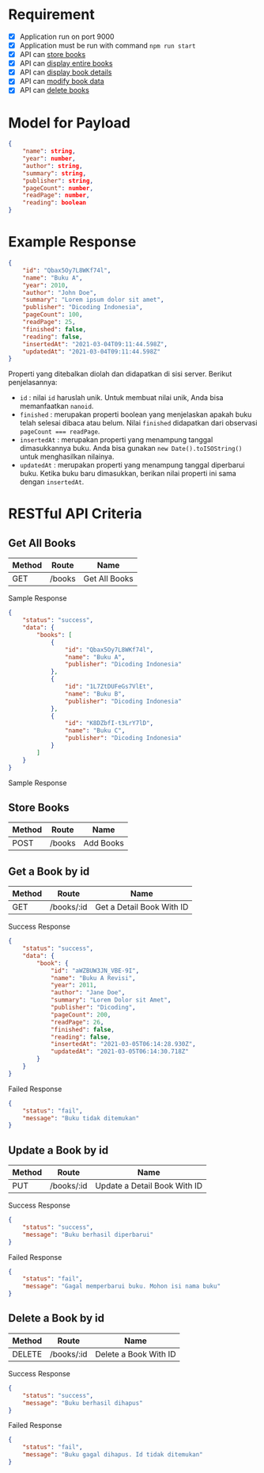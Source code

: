 # Requirement
- [x] Application run on port 9000
- [x] Application must be run with command `npm run start`
- [x] API can [store books](#get-all-books)
- [x] API can [display entire books](#store-books)
- [x] API can [display book details](#get-a-book-by-id)
- [x] API can [modify book data](#update-a-book-by-id)
- [x] API can [delete books](#delete-a-book-by-id)

# Model for Payload
```json
{
    "name": string,
    "year": number,
    "author": string,
    "summary": string,
    "publisher": string,
    "pageCount": number,
    "readPage": number,
    "reading": boolean
}
```

# Example Response
```json
{
    "id": "Qbax5Oy7L8WKf74l",
    "name": "Buku A",
    "year": 2010,
    "author": "John Doe",
    "summary": "Lorem ipsum dolor sit amet",
    "publisher": "Dicoding Indonesia",
    "pageCount": 100,
    "readPage": 25,
    "finished": false,
    "reading": false,
    "insertedAt": "2021-03-04T09:11:44.598Z",
    "updatedAt": "2021-03-04T09:11:44.598Z"
}
```

Properti yang ditebalkan diolah dan didapatkan di sisi server. Berikut penjelasannya:
- `id` : nilai `id` haruslah unik. Untuk membuat nilai unik, Anda bisa memanfaatkan `nanoid`.
- `finished` : merupakan properti boolean yang menjelaskan apakah buku telah selesai dibaca atau belum. Nilai `finished` didapatkan dari observasi `pageCount === readPage`.
- `insertedAt` : merupakan properti yang menampung tanggal dimasukkannya buku. Anda bisa gunakan `new Date().toISOString()` untuk menghasilkan nilainya.
- `updatedAt` : merupakan properti yang menampung tanggal diperbarui buku. Ketika buku baru dimasukkan, berikan nilai properti ini sama dengan `insertedAt`.

# RESTful API Criteria
## Get All Books
| **Method** | **Route**  | **Name**                     |
|------------|------------|------------------------------|
| GET        | /books     | Get All Books                |

Sample Response
```json
{
    "status": "success",
    "data": {
        "books": [
            {
                "id": "Qbax5Oy7L8WKf74l",
                "name": "Buku A",
                "publisher": "Dicoding Indonesia"
            },
            {
                "id": "1L7ZtDUFeGs7VlEt",
                "name": "Buku B",
                "publisher": "Dicoding Indonesia"
            },
            {
                "id": "K8DZbfI-t3LrY7lD",
                "name": "Buku C",
                "publisher": "Dicoding Indonesia"
            }
        ]
    }
}
```

Sample Response 

## Store Books
| **Method** | **Route**  | **Name**                     |
|------------|------------|------------------------------|
| POST       | /books     | Add Books                    |

## Get a Book by id
| **Method** | **Route**  | **Name**                     |
|------------|------------|------------------------------|
| GET        | /books/:id | Get a Detail Book With ID    |

Success Response
```json
{
    "status": "success",
    "data": {
        "book": {
            "id": "aWZBUW3JN_VBE-9I",
            "name": "Buku A Revisi",
            "year": 2011,
            "author": "Jane Doe",
            "summary": "Lorem Dolor sit Amet",
            "publisher": "Dicoding",
            "pageCount": 200,
            "readPage": 26,
            "finished": false,
            "reading": false,
            "insertedAt": "2021-03-05T06:14:28.930Z",
            "updatedAt": "2021-03-05T06:14:30.718Z"
        }
    }
}
```

Failed Response
```json
{
    "status": "fail",
    "message": "Buku tidak ditemukan"
}
```

## Update a Book by id
| **Method** | **Route**  | **Name**                     |
|------------|------------|------------------------------|
| PUT        | /books/:id | Update a Detail Book With ID |

Success Response
```json
{
    "status": "success",
    "message": "Buku berhasil diperbarui"
}
```

Failed Response
```json
{
    "status": "fail",
    "message": "Gagal memperbarui buku. Mohon isi nama buku"
}
```

## Delete a Book by id
| **Method** | **Route**  | **Name**                     |
|------------|------------|------------------------------|
| DELETE     | /books/:id | Delete a Book With ID        |

Success Response
```json
{
    "status": "success",
    "message": "Buku berhasil dihapus"
}
```

Failed Response
```json
{
    "status": "fail",
    "message": "Buku gagal dihapus. Id tidak ditemukan"
}
```
